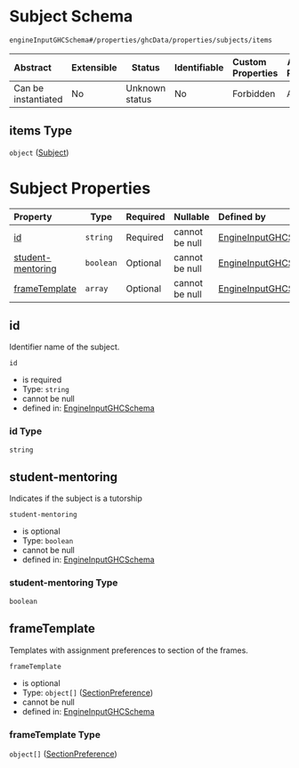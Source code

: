 # Subject Schema

```txt
engineInputGHCSchema#/properties/ghcData/properties/subjects/items
```




| Abstract            | Extensible | Status         | Identifiable | Custom Properties | Additional Properties | Access Restrictions | Defined In                                                         |
| :------------------ | ---------- | -------------- | ------------ | :---------------- | --------------------- | ------------------- | ------------------------------------------------------------------ |
| Can be instantiated | No         | Unknown status | No           | Forbidden         | Allowed               | none                | [ghc.schema.json\*](../out/ghc.schema.json "open original schema") |

## items Type

`object` ([Subject](ghc-properties-ghcdata-properties-subjects-subject.md))

# Subject Properties

| Property                                | Type      | Required | Nullable       | Defined by                                                                                                                                                                                                   |
| :-------------------------------------- | --------- | -------- | -------------- | :----------------------------------------------------------------------------------------------------------------------------------------------------------------------------------------------------------- |
| [id](#id)                               | `string`  | Required | cannot be null | [EngineInputGHCSchema](ghc-properties-ghcdata-properties-subjects-subject-properties-id.md "engineInputGHCSchema#/properties/ghcData/properties/subjects/items/properties/id")                               |
| [student-mentoring](#student-mentoring) | `boolean` | Optional | cannot be null | [EngineInputGHCSchema](ghc-properties-ghcdata-properties-subjects-subject-properties-student-mentoring.md "engineInputGHCSchema#/properties/ghcData/properties/subjects/items/properties/student-mentoring") |
| [frameTemplate](#frametemplate)         | `array`   | Optional | cannot be null | [EngineInputGHCSchema](ghc-definitions-frametemplate.md "engineInputGHCSchema#/properties/ghcData/properties/subjects/items/properties/frameTemplate")                                                       |

## id

Identifier name of the subject.


`id`

-   is required
-   Type: `string`
-   cannot be null
-   defined in: [EngineInputGHCSchema](ghc-properties-ghcdata-properties-subjects-subject-properties-id.md "engineInputGHCSchema#/properties/ghcData/properties/subjects/items/properties/id")

### id Type

`string`

## student-mentoring

Indicates if the subject is a tutorship


`student-mentoring`

-   is optional
-   Type: `boolean`
-   cannot be null
-   defined in: [EngineInputGHCSchema](ghc-properties-ghcdata-properties-subjects-subject-properties-student-mentoring.md "engineInputGHCSchema#/properties/ghcData/properties/subjects/items/properties/student-mentoring")

### student-mentoring Type

`boolean`

## frameTemplate

Templates with assignment preferences to section of the frames.


`frameTemplate`

-   is optional
-   Type: `object[]` ([SectionPreference](ghc-definitions-frametemplate-sectionpreference.md))
-   cannot be null
-   defined in: [EngineInputGHCSchema](ghc-definitions-frametemplate.md "engineInputGHCSchema#/properties/ghcData/properties/subjects/items/properties/frameTemplate")

### frameTemplate Type

`object[]` ([SectionPreference](ghc-definitions-frametemplate-sectionpreference.md))
